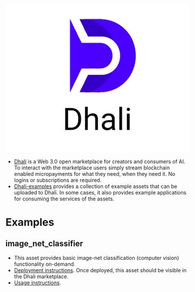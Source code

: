 <p align="center">
  <img src="./images/dhali-logo.png" />
</p>


* [Dhali](https://dhali.io/#/) is a Web 3.0 open marketplace for creators and consumers of AI. To interact with the marketplace users simply stream blockchain enabled micropayments for what they need, when they need it. No logins or subscriptions are required.
* [Dhali-examples](https://github.com/Dhali-org/Dhali-examples) provides a collection of example assets that can be uploaded to Dhali. In some cases, it also provides example applications for consuming the services of the assets.


# Examples

## image_net_classifier

* This asset provides basic image-net classification (computer vision) functionality on-demand.
* [Deployment instructions](./examples/image_net_classifier/asset). Once deployed, this asset should be visible in the Dhali marketplace.
* [Usage instructions](./examples/image_net_classifier/consumer_application).
